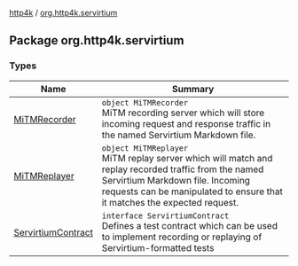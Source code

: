 [http4k](../index.md) / [org.http4k.servirtium](./index.md)

## Package org.http4k.servirtium

### Types

| Name | Summary |
|---|---|
| [MiTMRecorder](-mi-t-m-recorder/index.md) | `object MiTMRecorder`<br>MiTM recording server which will store incoming request and response traffic in the named Servirtium Markdown file. |
| [MiTMReplayer](-mi-t-m-replayer/index.md) | `object MiTMReplayer`<br>MiTM replay server which will match and replay recorded traffic from the named Servirtium Markdown file. Incoming requests can be manipulated to ensure that it matches the expected request. |
| [ServirtiumContract](-servirtium-contract/index.md) | `interface ServirtiumContract`<br>Defines a test contract which can be used to implement recording or replaying of Servirtium-formatted tests |
